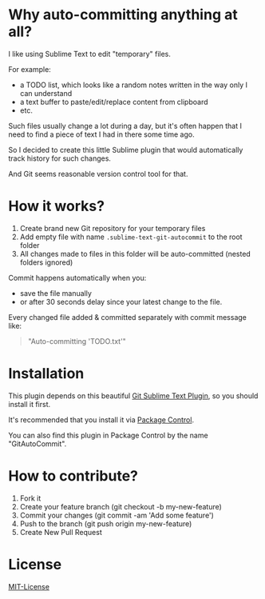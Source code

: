 Why auto-committing anything at all?
====================================

I like using Sublime Text to edit "temporary" files.

For example:

 * a TODO list, which looks like a random notes written in the way only I can understand
 * a text buffer to paste/edit/replace content from clipboard
 * etc.

Such files usually change a lot during a day, but it's often happen that I need to find a piece of text I had in there some time ago.

So I decided to create this little Sublime plugin that would automatically track history for such changes.

And Git seems reasonable version control tool for that.


How it works?
=============

1. Create brand new Git repository for your temporary files
2. Add empty file with name `.sublime-text-git-autocommit` to the root folder
3. All changes made to files in this folder will be auto-committed (nested folders ignored)

Commit happens automatically when you:
 * save the file manually
 * or after 30 seconds delay since your latest change to the file.

Every changed file added & committed separately with commit message like:
> "Auto-committing 'TODO.txt'"

Installation
============

This plugin depends on this beautiful [Git Sublime Text Plugin](https://github.com/kemayo/sublime-text-git), so you should install it first.

It's recommended that you install it via [Package Control](https://github.com/kemayo/sublime-text-git#package-control).

You can also find this plugin in Package Control by the name "GitAutoCommit".


How to contribute?
==================
1. Fork it
2. Create your feature branch (git checkout -b my-new-feature)
3. Commit your changes (git commit -am 'Add some feature')
4. Push to the branch (git push origin my-new-feature)
5. Create New Pull Request

License
=======
[MIT-License](https://raw.githubusercontent.com/anjlab/sublime-text-git-autocommit/master/LICENSE)
